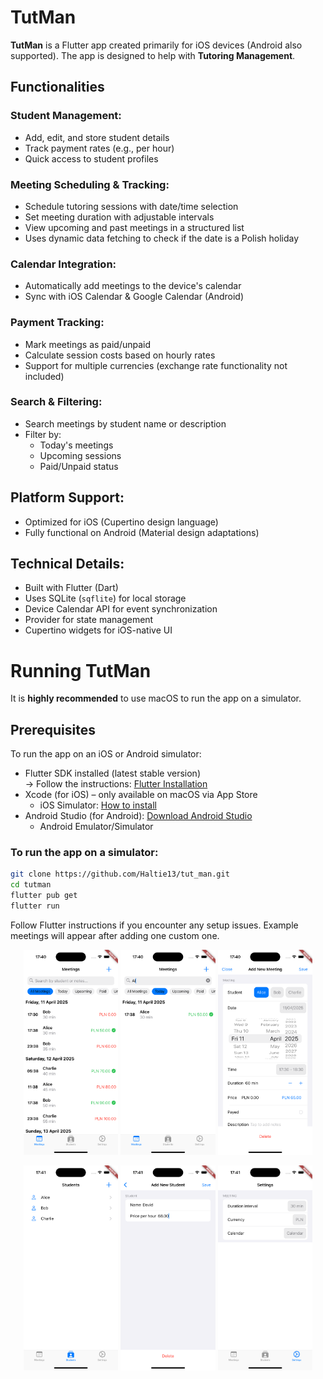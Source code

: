 # TutMan

**TutMan** is a Flutter app created primarily for iOS devices (Android also supported). The app is designed to help with **Tutoring Management**.

## Functionalities

### Student Management:
- Add, edit, and store student details  
- Track payment rates (e.g., per hour)  
- Quick access to student profiles  

### Meeting Scheduling & Tracking:
- Schedule tutoring sessions with date/time selection  
- Set meeting duration with adjustable intervals  
- View upcoming and past meetings in a structured list  
- Uses dynamic data fetching to check if the date is a Polish holiday  

### Calendar Integration:
- Automatically add meetings to the device's calendar  
- Sync with iOS Calendar & Google Calendar (Android)  

### Payment Tracking:
- Mark meetings as paid/unpaid  
- Calculate session costs based on hourly rates  
- Support for multiple currencies (exchange rate functionality not included)  

### Search & Filtering:
- Search meetings by student name or description  
- Filter by:
  - Today's meetings  
  - Upcoming sessions  
  - Paid/Unpaid status  

## Platform Support:
- Optimized for iOS (Cupertino design language)  
- Fully functional on Android (Material design adaptations)  

## Technical Details:
- Built with Flutter (Dart)  
- Uses SQLite (`sqflite`) for local storage  
- Device Calendar API for event synchronization  
- Provider for state management  
- Cupertino widgets for iOS-native UI  

# Running TutMan

It is **highly recommended** to use macOS to run the app on a simulator.

## Prerequisites
To run the app on an iOS or Android simulator:

- Flutter SDK installed (latest stable version)  
  → Follow the instructions: [Flutter Installation](https://docs.flutter.dev/get-started/install)
- Xcode (for iOS) – only available on macOS via App Store  
  - iOS Simulator: [How to install](https://developer.apple.com/documentation/xcode/downloading-and-installing-additional-xcode-components)
- Android Studio (for Android): [Download Android Studio](https://developer.android.com/studio)  
  - Android Emulator/Simulator  

### To run the app on a simulator:

```bash
git clone https://github.com/Haltie13/tut_man.git
cd tutman
flutter pub get
flutter run
```
Follow Flutter instructions if you encounter any setup issues.
Example meetings will appear after adding one custom one.

<p align="center">
  <img src="Assets/Screenshot1.png" width="30%" />
  <img src="Assets/Screenshot2.png" width="30%" />
  <img src="Assets/Screenshot3.png" width="30%" />
</p>
<p align="center">
  <img src="Assets/Screenshot4.png" width="30%" />
  <img src="Assets/Screenshot5.png" width="30%" />
  <img src="Assets/Screenshot6.png" width="30%" />
</p>



